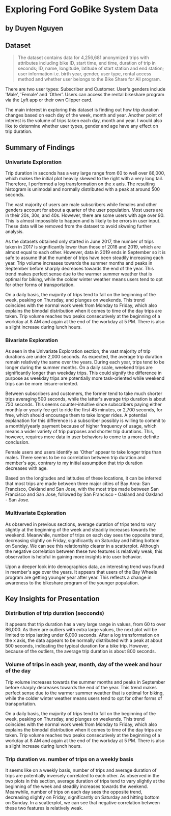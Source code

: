 # Exploring Ford GoBike System Data
## by Duyen Nguyen


## Dataset

> The dataset contains data for 4,256,681 anonymized trips with attributes including bike ID, start time, end time, duration of trip in seconds; ID, name, longitude, latitude of start station and end station; user information i.e. birth year, gender, user type, rental access method and whether user belongs to the Bike Share for All program.

There are two user types: Subscriber and Customer. User's genders include 'Male', 'Female' and 'Other'. Users can access the rental bikeshare program via the Lyft app or their own Clipper card.

The main interest in exploring this dataset is finding out how trip duration changes based on each day of the week, month and year. Another point of interest is the volume of trips taken each day, month and year. I would also like to determine whether user types, gender and age have any effect on trip duration.


## Summary of Findings

### Univariate Exploration

Trip duration in seconds has a very large range from 60 to well over 86,000, which makes the initial plot heavily skewed to the right with a very long tail. Therefore, I performed a log transformation on the x axis. The resulting histogram is unimodal and normally distributed with a peak at around 500 seconds.

The vast majority of users are male subscribers while females and other genders account for about a quarter of the user population. Most users are in their 20s, 30s, and 40s. However, there are some users with age over 90. This is almost impossible to happen and is likely to be errors in user input. These data will be removed from the dataset to avoid skweing further analysis.

As the datasets obtained only started in June 2017, the number of trips taken in 2017 is significantly lower than those of 2018 and 2019, which are almost equal to each other. However, data in 2019 ends in September so it is safe to assume that the number of trips have been steadily increasing each year. Trip volume increases towards the summer months and peaks in September before sharply decreases towards the end of the year. This trend makes perfect sense due to the warmer summer weather that is optimal for biking, while the colder winter weather means users tend to opt for other forms of transportation.

On a daily basis, the majority of trips tend to fall on the beginning of the week, peaking on Thursday, and plunges on weekends. This trend coincides with the normal work week from Monday to Friday, which also explains the bimodal distribution when it comes to time of the day trips are taken. Trip volume reaches two peaks consecutively at the beginning of a workday at 8 AM and again at the end of the workday at 5 PM. There is also a slight increase during lunch hours.

### Bivariate Exploration

As seen in the Univariate Exploration section, the vast majority of trip durations are under 2,000 seconds. As expected, the average trip duration remain relatively the same over the years. During each year, trips tend to be longer during the summer months. On a daily scale, weekend trips are significantly longer than weekday trips. This could signify the difference in purpose as weekday trips are potentially more task-oriented while weekend trips can be more leisure-oriented.

Between subscribers and customers, the former tend to take much shorter trips averaging 500 seconds, while the latter's average trip duration is about 750 seconds. This seems counter-intuitive since subscribers paying either monthly or yearly fee get to ride the first 45 minutes, or 2,700 seconds, for free, which should encourage them to take longer rides. A potential explanation for this difference is a subscriber possibly is willing to commit to a monthly/yearly payment because of higher frequency of usage, which means a wider variety of trip purposes and shorter trip durations. This, however, requires more data in user behaviors to come to a more definite conclusion.

Female users and users identify as 'Other' appear to take longer trips than males. There seems to be no correlation between trip duration and member's age, contrary to my initial assumption that trip duration decreases with age.

Based on the longitudes and latitudes of these locations, it can be inferred that most trips are made between three major cities of Bay Area: San Francisco, Oakland and San Jose, with the most trips made between San Francisco and San Jose, followed by San Francisco - Oakland and Oakland - San Jose.

### Multivariate Exploration

As observed in previous sections, average duration of trips tend to vary slightly at the beginning of the week and steadily increases towards the weekend. Meanwhile, number of trips on each day sees the opposite trend, decreasing slightly on Friday, significantly on Saturday and hitting bottom on Sunday. We can see this relationship clearer in a scatterplot. Although the negative correlation between these two features is relatively weak, this observation is helpful in gaining more insights into user behavior.

Upon a deeper look into demographics data, an interesting trend was found in member's age over the years. It appears that users of the Bay Wheels program are getting younger year after year. This reflects a change in awareness to the bikeshare program of the younger population.






## Key Insights for Presentation

### Distribution of trip duration (secconds)

It appears that trip duration has a very large range in values, from 60 to over 86,000. As there are outliers with extra large values, the next plot will be limited to trips lasting under 6,000 seconds. After a log transformation on the x axis, the data appears to be normally distributed with a peak at about 500 seconds, indicating the typical duration for a bike trip. However, because of the outliers, the average trip duration is about 800 seconds.

### Volume of trips in each year, month, day of the week and hour of the day

Trip volume increases towards the summer months and peaks in September before sharply decreases towards the end of the year. This trend makes perfect sense due to the warmer summer weather that is optimal for biking, while the colder winter weather means users tend to opt for other forms of transportation.

On a daily basis, the majority of trips tend to fall on the beginning of the week, peaking on Thursday, and plunges on weekends. This trend coincides with the normal work week from Monday to Friday, which also explains the bimodal distribution when it comes to time of the day trips are taken. Trip volume reaches two peaks consecutively at the beginning of a workday at 8 AM and again at the end of the workday at 5 PM. There is also a slight increase during lunch hours.

### Trip duration vs. number of trips on a weekly basis

It seems like on a weekly basis, number of trips and average duration of trips are potentially inversely correlated to each other. As observed in the two plots in this section, average duration of trips tend to vary slightly at the beginning of the week and steadily increases towards the weekend. Meanwhile, number of trips on each day sees the opposite trend, decreasing slightly on Friday, significantly on Saturday and hitting bottom on Sunday. In a scatterplot, we can see that negative correlation between these two features is relatively weak.